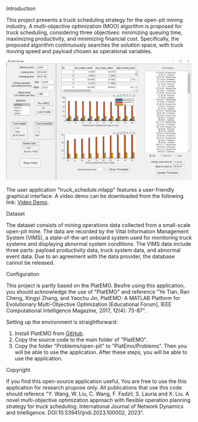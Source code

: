 Introduction

This project presents a truck scheduling strategy for the open-pit mining industry. A multi-objective optimization (MOO) algorithm is proposed for truck scheduling, considering three objectives: minimizing queuing time, maximizing productivity, and minimizing financial cost. Specifically, the proposed algorithm continuously searches the solution space, with truck moving speed and payload chosen as operational variables.

![alt text](truck_scheduling_app.png)

The user application "truck_schedule.mlapp" features a user-friendly graphical interface. A video demo can be downloaded from the following link: [Video Demo](https://drive.google.com/file/d/1H5B6768DepKl1rBao_2tiJdONIFbn7Fs/view?usp=sharing).

Dataset

The dataset consists of mining operations data collected from a small-scale open-pit mine. The data are recorded by the Vital Information Management System (VIMS), a state-of-the-art onboard system used for monitoring truck systems and displaying abnormal system conditions. The VIMS data include three parts: payload productivity data, truck system data, and abnormal event data. Due to an agreement with the data provider, the database cannot be released.


Configuration

This project is partly based on the PlatEMO. Beofre using  this application, you should acknowledge the use of "PlatEMO" and reference "Ye Tian, Ran Cheng, Xingyi Zhang, and Yaochu Jin, PlatEMO: A MATLAB Platform for Evolutionary Multi-Objective Optimization [Educational Forum], IEEE Computational Intelligence Magazine, 2017, 12(4): 73-87".

Setting up the environment is straightforward:
1. Install PlatEMO from [GitHub](https://github.com/BIMK/PlatEMO).
2. Copy the source code to the main folder of "PlatEMO".
3. Copy the folder "Problems/open-pit" to "PlatEmo/Problems". Then you will be able to use the application.
After these steps, you will be able to use the application.

Copyright

If you find this open-source application useful, You are free to use the this application for research prupose only. All publications that use this code should referece "Y. Wang, W. Liu, C. Wang, F. Fadzil, S. Lauria and X. Liu. A novel multi-objective optimization approach with flexible operation planning strategy for truck scheduling. International Journal of Network Dynamics and Intelligence. DOI:10.53941/ijndi.2023.100002, 2023".
